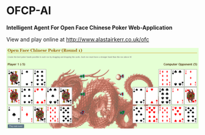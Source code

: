 # OFCP-AI
<b>Intelligent Agent For Open Face Chinese Poker Web-Application</b>

View and play online at http://www.alastairkerr.co.uk/ofc

[![screenshot of game](https://raw.githubusercontent.com/AKerr94/OFCP-AI/master/Report/Updated%20UI%202.png?token=AFcFgQNM22AzKgeJzu_ls-TK7kwtgqeSks5VTmNtwA%3D%3D)](http://www.alastairkerr.co.uk/ofc)
